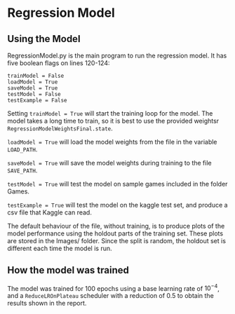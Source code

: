 # Regression Model

## Using the Model

RegressionModel.py is the main program to run the regression model.
It has five boolean flags on lines 120-124:

```
trainModel = False
loadModel = True
saveModel = True
testModel = False
testExample = False
```

Setting `trainModel = True` will start the training loop for the model. The model takes a long time to train, so it is best to use the provided weightsr `RegressionModelWeightsFinal.state`.

`loadModel = True` will load the model weights from the file in the variable `LOAD_PATH`.

`saveModel = True` will save the model weights during training to the file `SAVE_PATH`.

`testModel = True` will test the model on sample games included in the folder Games.

`testExample = True` will test the model on the kaggle test set, and produce a csv file that Kaggle can read.

The default behaviour of the file, without training, is to produce plots of the model performance using the holdout parts of the training set.
These plots are stored in the Images/ folder. 
Since the split is random, the holdout set is different each time the model is run.

## How the model was trained

The model was trained for 100 epochs using a base learning rate of $10^{-4}$, and a `ReduceLROnPlateau` scheduler with a reduction of 0.5 to obtain the results shown in the report.